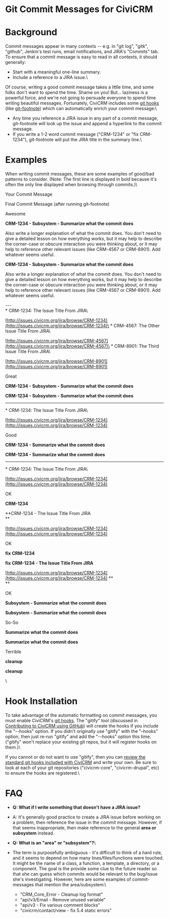 # Git Commit Messages for CiviCRM

# Background

Commit messages appear in many contexts -- e.g. in "git log", "gitk",
"github", Jenkin's test runs, email notifications, and JIRA's "Commits"
tab. To ensure that a commit message is easy to read in all contexts, it
should generally:

-   Start with a meaningful one-line summary.
-   Include a reference to a JIRA issue.\

Of course, writing a good commit message takes a little time, and some
folks don't want to spend the time. Shame on you! But... laziness is a
powerful force, and we're not going to persuade everyone to spend time
writing beautiful messages. Fortunately, CiviCRM includes some [git
hooks](http://git-scm.com/book/en/Customizing-Git-Git-Hooks) (like
[git-footnote](https://github.com/totten/git-footnote)) which can
automatically enrich your commit message:\

-   Any time you reference a JIRA issue in any part of a commit message,
    git-footnote will look up the issue and append a hyperlink to the
    commit message.
-   If you write a 1-2 word commit message ("CRM-1234" or "fix
    CRM-1234"), git-footnote will put the JIRA title in the summary
    line.\

# Examples

When writing commit messages, these are some examples of good/bad
patterns to consider. (Note: The first line is displayed in bold because
it's often the only line displayed when browsing through commits.)\



Your Commit Message

Final Commit Message (after running git-footnote)

Awesome

**CRM-1234 - Subsystem - Summarize what the commit does**

Also write a longer explanation of what the commit does. You don't need
to give a detailed lesson on how everything works, but it may help to
describe the corner-case or obscure interaction you were thinking about,
or it may help to reference other relevant issues (like CRM-4567 or
CRM-8901). Add whatever seems useful.

**CRM-1234 - Subsystem - **Summarize** what the commit does**

Also write a longer explanation of what the commit does. You don't need
to give a detailed lesson on how everything works, but it may help to
describe the corner-case or obscure interaction you were thinking about,
or it may help to reference other relevant issues (like CRM-4567 or
CRM-8901). Add whatever seems useful.

---\
  \* CRM-1234: The Issue Title From JIRA\

[http://issues.civicrm.org/jira/browse/CRM-1234](http://issues.civicrm.org/jira/browse/CRM-1234)\
  \* CRM-4567: The Other Issue Title From JIRA\

[http://issues.civicrm.org/jira/browse/CRM-4567](http://issues.civicrm.org/jira/browse/CRM-4567)\
  \* CRM-8901: The Third Issue Title From JIRA\

[http://issues.civicrm.org/jira/browse/CRM-8901](http://issues.civicrm.org/jira/browse/CRM-8901)

Great

**CRM-1234 - Subsystem - **Summarize** what the commit does**

**CRM-1234 - Subsystem - **Summarize** what the commit does**

---

 \* CRM-1234: The Issue Title From JIRA\

[http://issues.civicrm.org/jira/browse/CRM-1234](http://issues.civicrm.org/jira/browse/CRM-1234)

Good

**CRM-1234 - **Summarize** what the commit does**

**CRM-1234 - **Summarize** what the commit does**

---

 \* CRM-1234: The Issue Title From JIRA\

[http://issues.civicrm.org/jira/browse/CRM-1234](http://issues.civicrm.org/jira/browse/CRM-1234)

OK

**CRM-1234**

**CRM-1234 - The Issue Title From JIRA\
**

[http://issues.civicrm.org/jira/browse/CRM-1234](http://issues.civicrm.org/jira/browse/CRM-1234)

OK

**fix CRM-1234**

**fix CRM-1234 - The Issue Title From JIRA**

[http://issues.civicrm.org/jira/browse/CRM-1234](http://issues.civicrm.org/jira/browse/CRM-1234) **\
**

OK

**Subsystem - **Summarize** what the commit does**

**Subsystem - Summarize what the commit does**

So-So

****Summarize** what the commit does**

******Summarize**** what the commit does**

Terrible

**cleanup**

**cleanup**

\

# Hook Installation

To take advantage of the automatic formatting on commit messages, you
must enable CiviCRM's [git
hooks](http://git-scm.com/book/en/Customizing-Git-Git-Hooks). The
"gitify" tool (discussed in [Contributing to CiviCRM using
GitHub](/confluence/display/CRMDOC/Contributing+to+CiviCRM+using+GitHub))
will create the hooks if you include the "--hooks" option. If you didn't
originally use "gitify" with the "–hooks" option, then just re-run
"gitify" and add the "--hooks" option this time. ("gitify" won't replace
your existing git repos, but it will register hooks on them.)\

If you cannot or do not want to use "gitify", then you can [review the
standard git hooks included with
CiviCRM](https://github.com/civicrm/civicrm-core/tree/master/tools/scripts/git)
and write your own. Be sure to look at each of your git repositories
("civicrm-core", "civicrm-drupal", etc) to ensure the hooks are
registered.\

# FAQ

-   **Q: What if I write something that doesn't have a JIRA issue?**
-   A: It's generally good practice to create a JIRA issue before
    working on a problem, then reference the issue in the commit
    message. However, if that seems inappropriate, then make reference
    to the general **area or subsystem** instead.
-   **Q: What is an "area" or "subsystem"?**\

-   The term is purposefully ambiguous - it's difficult to think of a
    hard rule, and it seems to depend on how many lines/files/functions
    were touched. It might be the name of a class, a function, a
    template, a directory, or a component. The goal is the provide some
    clue to the future reader so that she can guess which commits would
    be relevant to the bug/issue she's investigating. However, here are
    some examples of commit-messages that mention the area/subsystem:\
    -   "CRM\_Core\_Error - Cleanup log format"
    -   "api/v3/Email - Remove unused variable"
    -   "api/v3 - Fix various comment blocks"
    -   "civicrm/contact/view - fix 5.4 static errors"
